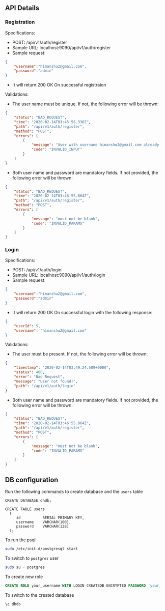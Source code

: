 ## API Details
### Registration

Specifications:
- POST: /api/v1/auth/register
- Sample URL: localhost:9090/api/v1/auth/register
- Sample request:
```json
{
	"username":"himanshu2@gmail.com",
	"password":"admin"
}
```
- It will return 200 OK On successful registraion

Validations:
- The user name must be unique. If not, the following error will be thrown:
```json
{
    "status": "BAD_REQUEST",
    "time": "2020-02-14T03:45:58.336Z",
    "path": "/api/v1/auth/register",
    "method": "POST",
    "errors": [
        {
            "message": "User with username himanshu2@gmail.com already exists in the DB",
            "code": "INVALID_INPUT"
        }
    ]
}
```
- Both user name and password are mandatory fields. If not provided, the following error will be thrown:
```json
{
    "status": "BAD_REQUEST",
    "time": "2020-02-14T03:46:55.864Z",
    "path": "/api/v1/auth/register",
    "method": "POST",
    "errors": [
        {
            "message": "must not be blank",
            "code": "INVALID_PARAMS"
        }
    ]
}
```

### Login

Specifications:
- POST: /api/v1/auth/login
- Sample URL: localhost:9090/api/v1/auth/login
- Sample request:
```json
{
	"username":"himanshu2@gmail.com",
	"password":"admin"
}
```
- It will return 200 OK On successful login with the following response:
```json
{
    "userId": 5,
    "username": "himanshu2@gmail.com"
}
```

Validations:
- The user must be present. If not, the following error will be thrown:
```json
{
    "timestamp": "2020-02-14T03:49:24.689+0000",
    "status": 400,
    "error": "Bad Request",
    "message": "User not found!",
    "path": "/api/v1/auth/login"
}
```
- Both user name and password are mandatory fields. If not provided, the following error will be thrown:
```json
{
    "status": "BAD_REQUEST",
    "time": "2020-02-14T03:46:55.864Z",
    "path": "/api/v1/auth/register",
    "method": "POST",
    "errors": [
        {
            "message": "must not be blank",
            "code": "INVALID_PARAMS"
        }
    ]
}
```

## DB configuration
Run the following commands to create database and the `users` table
```mysql
CREATE DATABASE dhdb; 

CREATE TABLE users 
  ( 
     id          SERIAL PRIMARY KEY, 
     username    VARCHAR(100), 
     password    VARCHAR(128) 
  ); 
```
To run the psql
```sh
sudo /etc/init.d/postgresql start
```
To switch to `postgres` user
```sh
sudo su - postgres
```
To create new role
```sql
CREATE ROLE your_username WITH LOGIN CREATEDB ENCRYPTED PASSWORD 'your_password';
```
To switch to the created database
```sql
\c dhdb
```

